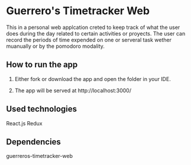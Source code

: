 
# Guerrero's Timetracker Web

This in a personal web applcation creted to keep track of what the user does during the day related to certain activities or proyects. The user can record the periods of time expended on one or serveral task wether muanually or by the pomodoro modality.

## How to run the app

1. Either fork or download the app and open the folder in your IDE.



5. The app will be served at http://localhost:3000/

## Used technologies

React.js
Redux

## Dependencies

guerreros-timetracker-web
